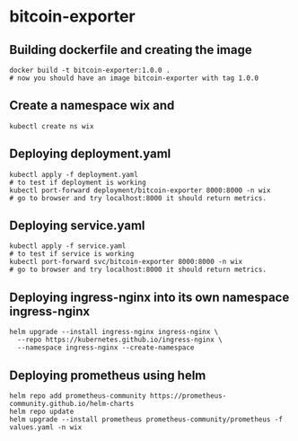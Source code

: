 # bitcoin-exporter

## Building dockerfile and creating the image
```
docker build -t bitcoin-exporter:1.0.0 .
# now you should have an image bitcoin-exporter with tag 1.0.0
```
## Create a namespace wix and
```
kubectl create ns wix
```

## Deploying deployment.yaml
```
kubectl apply -f deployment.yaml
# to test if deployment is working
kubectl port-forward deployment/bitcoin-exporter 8000:8000 -n wix
# go to browser and try localhost:8000 it should return metrics.
```

## Deploying service.yaml
```
kubectl apply -f service.yaml
# to test if service is working
kubectl port-forward svc/bitcoin-exporter 8000:8000 -n wix
# go to browser and try localhost:8000 it should return metrics.
```

## Deploying ingress-nginx into its own namespace ingress-nginx
```
helm upgrade --install ingress-nginx ingress-nginx \                                 
  --repo https://kubernetes.github.io/ingress-nginx \
  --namespace ingress-nginx --create-namespace
```

## Deploying prometheus using helm
```
helm repo add prometheus-community https://prometheus-community.github.io/helm-charts
helm repo update
helm upgrade --install prometheus prometheus-community/prometheus -f values.yaml -n wix
```

